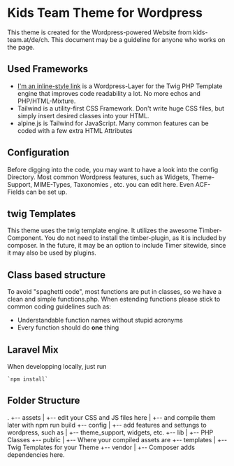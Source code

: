 # Kids Team Theme for Wordpress

This theme is created for the Wordpress-powered Website from kids-team.at/de/ch. This document may be a guideline for anyone who works on the page.

## Used Frameworks

  * [I'm an inline-style link](https://www.google.com) is a Wordpress-Layer for the Twig PHP Template engine that improves code readability a lot. No more echos and PHP/HTML-Mixture.
  * Tailwind is a utility-first CSS Framework. Don't write huge CSS files, but simply insert desired classes into your HTML.
  * alpine.js is Tailwind for JavaScript. Many common features can be coded with a few extra HTML Attributes

## Configuration

Before digging into the code, you may want to have a look into the config Directory. Most common Wordpress features, such as Widgets, Theme-Support, MIME-Types, Taxonomies , etc. you can edit here. Even ACF-Fields can be set up.

## twig Templates

This theme uses the twig template engine. It utilizes the awesome Timber-Component. You do not need to install the timber-plugin, as it is included by composer. In the future, it may be an option to include Timer sitewide, since it may also be used by plugins.  

## Class based structure

To avoid "spaghetti code", most functions are put in classes, so we have a clean and simple functions.php. When estending functions please stick to common coding guidelines such as:

  * Understandable function names without stupid acronyms
  * Every function should do **one** thing

## Laravel Mix

When developping locally, just run

    `npm install`



## Folder Structure

.
+-- assets
|   +-- edit your CSS and JS files here
|   +-- and compile them later with npm run build
+-- config
|   +-- add features and settungs to wordpress, such as
|   +-- theme_support, widgets, etc.
+-- lib
|   +-- PHP Classes
+-- public
|   +-- Where your compiled assets are
+-- templates
|   +-- Twig Templates for your Theme
+-- vendor
|   +-- Composer adds dependencies here.


